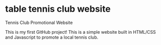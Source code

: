 # table tennis club website
Tennis Club Promotional Website

This is my first GitHub project! This is a simple website built in HTML/CSS and Javascript to promote a local tennis club.
